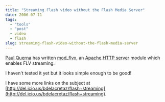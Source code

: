 ```yaml
---
title: "Streaming Flash video without the Flash Media Server"
date: 2006-07-11
tags: 
  - "tools"
  - "post"
  - video
  - flash
slug: streaming-flash-video-without-the-flash-media-server
---
```


[Paul Querna](http://journal.paul.querna.org/articles/2006/07/11/mod_flvx) has written [mod\_flvx](http://people.apache.org/~pquerna/modules/mod_flvx.c), an [Apache HTTP server](http://httpd.apache.org/) module which enables FLV streaming.

I haven't tested it yet but it looks simple enough to be good!

I have some more links on the subject at [http://del.icio.us/bdelacretaz/flash+streaming](http://del.icio.us/bdelacretaz/flash+streaming).
